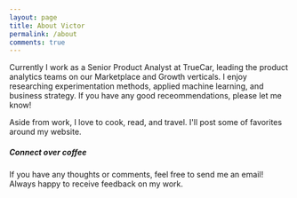 ```yaml
---
layout: page
title: About Victor
permalink: /about
comments: true
---
```


<div class="row justify-content-between">
<div class="col-md-8 pr-5">

<p>Currently I work as a Senior Product Analyst at TrueCar, leading the product analytics teams on our Marketplace and Growth verticals. 
    I enjoy researching experimentation methods, applied machine learning, and business strategy. If you have any good receommendations, please let me know!</p>

<p>Aside from work, I love to cook, read, and travel. I'll post some of favorites around my website.</p>

</div>

<div class="col-md-4">

<div class="sticky-top sticky-top-80">
<h5>Connect over coffee</h5>

<p>If you have any thoughts or comments, feel free to send me an email! Always happy to receive feedback on my work.</p>

</div>
</div>
</div>

